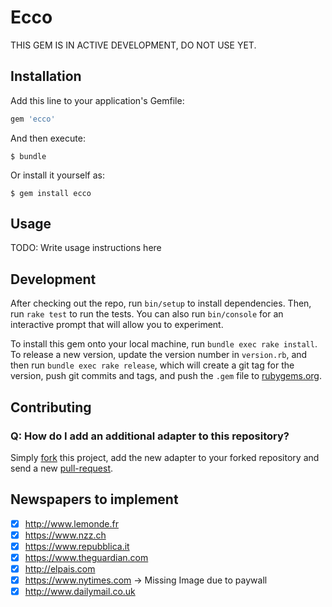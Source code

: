 # Ecco

THIS GEM IS IN ACTIVE DEVELOPMENT, DO NOT USE YET.

## Installation

Add this line to your application's Gemfile:

```ruby
gem 'ecco'
```

And then execute:

    $ bundle

Or install it yourself as:

    $ gem install ecco

## Usage

TODO: Write usage instructions here

## Development

After checking out the repo, run `bin/setup` to install dependencies. Then, run `rake test` to run the tests. You can also run `bin/console` for an interactive prompt that will allow you to experiment.

To install this gem onto your local machine, run `bundle exec rake install`. To release a new version, update the version number in `version.rb`, and then run `bundle exec rake release`, which will create a git tag for the version, push git commits and tags, and push the `.gem` file to [rubygems.org](https://rubygems.org).

## Contributing

### Q: How do I add an additional adapter to this repository?
Simply [fork](https://github.com/therod/ecco#fork-destination-box) this project, add the new adapter to your forked repository and send a new [pull-request](https://github.com/therod/ecco/compare).

## Newspapers to implement
- [x] http://www.lemonde.fr
- [x] https://www.nzz.ch
- [x] https://www.repubblica.it
- [x] https://www.theguardian.com
- [x] http://elpais.com
- [x] https://www.nytimes.com -> Missing Image due to paywall
- [x] http://www.dailymail.co.uk
